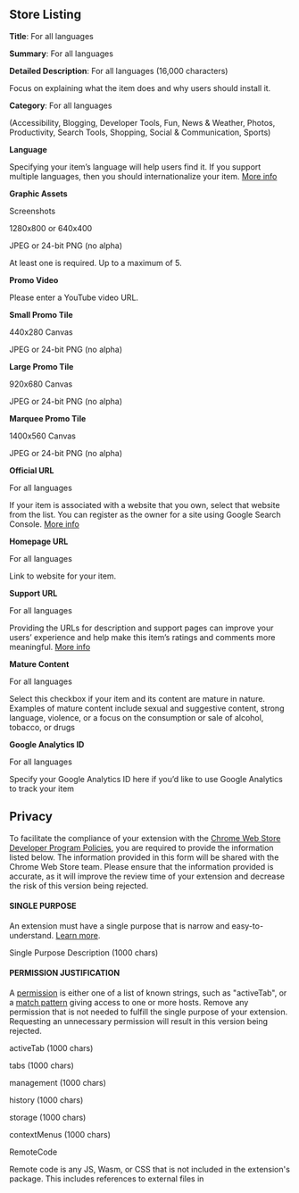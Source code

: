 ## Store Listing

**Title**: For all languages

**Summary**: For all languages

**Detailed Description**: For all languages (16,000 characters)

Focus on explaining what the item does and why users should install it.

**Category**: For all languages

(Accessibility, Blogging, Developer Tools, Fun, News & Weather, Photos, Productivity, Search Tools, Shopping, Social & Communication, Sports)

**Language**

Specifying your item’s language will help users find it. If you support multiple languages, then you should internationalize your item. [More info](https://developer.chrome.com/webstore/i18n)

**Graphic Assets**

Screenshots

1280x800 or 640x400

JPEG or 24-bit PNG (no alpha)

At least one is required. Up to a maximum of 5.

**Promo Video**

Please enter a YouTube video URL.

**Small Promo Tile**

440x280 Canvas

JPEG or 24-bit PNG (no alpha)

**Large Promo Tile**

920x680 Canvas

JPEG or 24-bit PNG (no alpha)

**Marquee Promo Tile**

1400x560 Canvas

JPEG or 24-bit PNG (no alpha)

**Official URL**

For all languages

If your item is associated with a website that you own, select that website from the list. You can register as the owner for a site using Google Search Console. [More info](https://www.google.com/webmasters/tools)

**Homepage URL**

For all languages

Link to website for your item.

**Support URL**

For all languages

Providing the URLs for description and support pages can improve your users’ experience and help make this item’s ratings and comments more meaningful. [More info](https://developer.chrome.com/webstore/faq#faq-gen-27)

**Mature Content**

For all languages

Select this checkbox if your item and its content are mature in nature. Examples of mature content include sexual and suggestive content, strong language, violence, or a focus on the consumption or sale of alcohol, tobacco, or drugs

**Google Analytics ID**

For all languages

Specify your Google Analytics ID here if you’d like to use Google Analytics to track your item

## Privacy

To facilitate the compliance of your extension with the [Chrome Web Store Developer Program Policies](https://developer.chrome.com/webstore/program_policies), you are required to provide the information listed below. The information provided in this form will be shared with the Chrome Web Store team. Please ensure that the information provided is accurate, as it will improve the review time of your extension and decrease the risk of this version being rejected.

#### SINGLE PURPOSE

An extension must have a single purpose that is narrow and easy-to-understand. [Learn more](https://developer.chrome.com/webstore/program_policies#extensions).

Single Purpose Description (1000 chars)

#### PERMISSION JUSTIFICATION

A [permission](https://developer.chrome.com/extensions/declare_permissions) is either one of a list of known strings, such as "activeTab", or a [match pattern](https://developer.chrome.com/extensions/match_patterns) giving access to one or more hosts.
Remove any permission that is not needed to fulfill the single purpose of your extension. Requesting an unnecessary permission will result in this version being rejected.

activeTab (1000 chars)

tabs (1000 chars)

management (1000 chars)

history (1000 chars)

storage (1000 chars)

contextMenus (1000 chars)

RemoteCode

Remote code is any JS, Wasm, or CSS that is not included in the extension's package. This includes references to external files in <script> tags, modules pointing to external files, and strings evaluated through eval().

(Yes, I am using remote code:  No I am not using remote code) (1000 chars)

## Pricing and Dsitribution

#### VISIBILITY

Public: Everyone in selected countries can see it.

Unlisted: Only people with the link can see it. (Note: Item may still appear in web search engine results.)

Private: Only trusted testers can see it. You can change your trusted testers on your [settings page](https://chrome.google.com/webstore/devconsole/9e127867-ef7d-460d-b272-810fdd418a7d/settings). You can also include members of a [Google Group](https://groups.google.com/forum) that you own or manage.